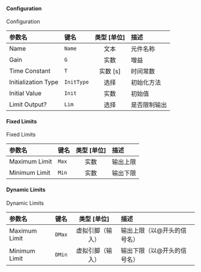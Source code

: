 <!--
DO NOT EDIT THIS FILE DIRECTLY.
This file is generated by tools/comp-docs.js.
All changes will be overwritten by regeneration.
-->

<slot class="model-parameters">

#### Configuration

Configuration

| 参数名 | 键名 | 类型 [单位] | 描述 |
|:------ |:---- |:-----------:|:---- |
| Name | `Name` | 文本 | 元件名称 |
| Gain | `G` | 实数 | 增益 |
| Time Constant | `T` | 实数 [s] | 时间常数 |
| Initialization Type | `InitType` | 选择 | 初始化方法 |
| Initial Value | `Init` | 实数 | 初始值 |
| Limit Output? | `Lim` | 选择 | 是否限制输出 |

#### Fixed Limits

Fixed Limits

| 参数名 | 键名 | 类型 [单位] | 描述 |
|:------ |:---- |:-----------:|:---- |
| Maximum Limit | `Max` | 实数 | 输出上限 |
| Minimum Limit | `Min` | 实数 | 输出下限 |

#### Dynamic Limits

Dynamic Limits

| 参数名 | 键名 | 类型 [单位] | 描述 |
|:------ |:---- |:-----------:|:---- |
| Maximum Limit | `DMax` | 虚拟引脚（输入） | 输出上限（以@开头的信号名） |
| Minimum Limit | `DMin` | 虚拟引脚（输入） | 输出下限（以@开头的信号名） |


</slot>
